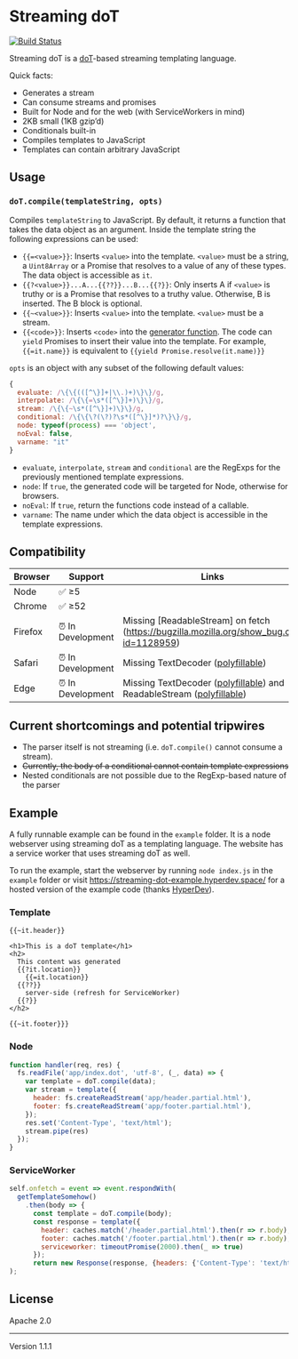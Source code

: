 # Streaming doT 
[![Build Status](https://travis-ci.org/surma/streaming-dot.svg?branch=master)](https://travis-ci.org/surma/streaming-dot)

Streaming doT is a [doT]-based streaming templating language. 

Quick facts:

* Generates a stream
* Can consume streams and promises
* Built for Node and for the web (with ServiceWorkers in mind)
* 2KB small (1KB gzip’d)
* Conditionals built-in
* Compiles templates to JavaScript
* Templates can contain arbitrary JavaScript

## Usage

### `doT.compile(templateString, opts)`
Compiles `templateString` to JavaScript. By default, it returns a function that takes the data object as an argument. Inside the template string the following expressions can be used:

* `{{=<value>}}`: Inserts `<value>` into the template. `<value>` must be a string, a `Uint8Array` or a Promise that resolves to a value of any of these types. The data object is accessible as `it`.
* `{{?<value>}}...A...{{??}}...B...{{?}}`: Only inserts A if `<value>` is truthy or is a Promise that resolves to a truthy value. Otherwise, B is inserted. The B block is optional.
* `{{~<value>}}`: Inserts `<value>` into the template. `<value>` must be a stream.
* `{{<code>}}`: Inserts `<code>` into the [generator function]. The code can `yield` Promises to insert their value into the template. For example, `{{=it.name}}` is equivalent to `{{yield Promise.resolve(it.name)}}`

`opts` is an object with any subset of the following default values:

```js
{
  evaluate: /\{\{(([^\}]+|\\.)+)\}\}/g,
  interpolate: /\{\{=\s*([^\}]+)\}\}/g,
  stream: /\{\{~\s*([^\}]+)\}\}/g,
  conditional: /\{\{\?(\?)?\s*([^\}]*)?\}\}/g,
  node: typeof(process) === 'object',
  noEval: false,
  varname: "it"
}
```

* `evaluate`, `interpolate`, `stream` and `conditional` are the RegExps for the previously mentioned template expressions.
* `node`: If `true`, the generated code will be targeted for Node, otherwise for browsers.
* `noEval`: If `true`, return the functions code instead of a callable. 
* `varname`: The name under which the data object is accessible in the template expressions. 

## Compatibility

| Browser | Support | Links |
|---------|---------|-------|
| Node    | ✅ ≥5   |       |
| Chrome  | ✅ ≥52  | |
| Firefox | ⏰ In Development | Missing [ReadableStream] on fetch (https://bugzilla.mozilla.org/show_bug.cgi?id=1128959) |
| Safari  | ⏰ In Development | Missing TextDecoder ([polyfillable][TextDecoder polyfill]) |
| Edge    | ⏰ In Development | Missing TextDecoder ([polyfillable][TextDecoder polyfill]) and ReadableStream ([polyfillable][ReadableStream polyfill]) |

## Current shortcomings and potential tripwires

* The parser itself is not streaming (i.e. `doT.compile()` cannot consume a stream).
* ~~Currently, the body of a conditional cannot contain template expressions~~
* Nested conditionals are not possible due to the RegExp-based nature of the parser

## Example

A fully runnable example can be found in the `example` folder. It is a node webserver using streaming doT as a templating language. The website has a service worker that uses streaming doT as well.

To run the example, start the webserver by running `node index.js` in the `example` folder or visit https://streaming-dot-example.hyperdev.space/ for a hosted version of the example code (thanks [HyperDev]).

### Template

```
{{~it.header}}

<h1>This is a doT template</h1>
<h2>
  This content was generated
  {{?it.location}}
    {{=it.location}}
  {{??}}
    server-side (refresh for ServiceWorker)
  {{?}}
</h2>

{{~it.footer}}}
```

### Node

```js
function handler(req, res) {
  fs.readFile('app/index.dot', 'utf-8', (_, data) => {
    var template = doT.compile(data);
    var stream = template({
      header: fs.createReadStream('app/header.partial.html'),
      footer: fs.createReadStream('app/footer.partial.html'),
    });
    res.set('Content-Type', 'text/html');
    stream.pipe(res)
  });
}
```

### ServiceWorker

```js
self.onfetch = event => event.respondWith(
  getTemplateSomehow()
    .then(body => {
      const template = doT.compile(body);
      const response = template({
        header: caches.match('/header.partial.html').then(r => r.body),
        footer: caches.match('/footer.partial.html').then(r => r.body),
        serviceworker: timeoutPromise(2000).then(_ => true)
      });
      return new Response(response, {headers: {'Content-Type': 'text/html'}});
);
```

## License
Apache 2.0

---
Version 1.1.1

[doT]: https://github.com/olado/doT
[HyperDev]: https://hyperdev.com/
[generator function]: https://developer.mozilla.org/en-US/docs/Web/JavaScript/Reference/Statements/function*
[TextDecoder polyfill]: https://github.com/inexorabletash/text-encoding
[ReadableStream polyfill]: https://github.com/creatorrr/web-streams-polyfill
